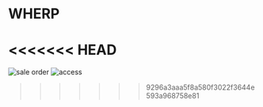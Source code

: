 # WHERP
<<<<<<< HEAD
=======
![sale order](https://mxshop-wh.oss-cn-hangzhou.aliyuncs.com/1.jpg)
![access](https://mxshop-wh.oss-cn-hangzhou.aliyuncs.com/2.jpg)
>>>>>>> 9296a3aaa5f8a580f3022f3644e593a968758e81
